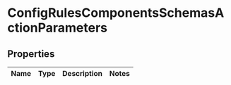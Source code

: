 # ConfigRulesComponentsSchemasActionParameters

## Properties
Name | Type | Description | Notes
------------ | ------------- | ------------- | -------------
